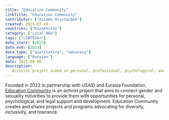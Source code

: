 ```yaml
---
title: "Education Community"
linkTitle: "Education Community"
contributor: ["Aizada Arystanbek"]
created: 2023-07-19
countries: ["Kazakhstan"]
category: ["Local NGO"]
tags: ["LGBTQIA+"]
date_start: [2022]
date_end: [2023]
data_type: ["qualitative", "advocacy"]
language: ["Russian"]
date: 2023-08-06
description:
   Activist project aimed at personal, professional, psychological, and legal support of the LGBTQIA+ community in Kazakhstan.
---
```


Founded in 2022 in partnership with USAID and Eurasia Foundation, [Education Community](https://www.instagram.com/edu.community.kz/) is an activist project that aims to connect gender and sexuality minorities to provide them with opportunities for personal, psychological, and legal support and development. Education Community creates and shares projects and programs advocating for diversity, inclusivity, and tolerance.
